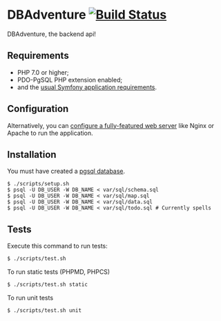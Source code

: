 # DBAdventure [![Build Status](https://travis-ci.org/DBAdventure/api.svg?branch=master)](https://travis-ci.org/DBAdventure/api)

DBAdventure, the backend api!


## Requirements

  * PHP 7.0 or higher;
  * PDO-PgSQL PHP extension enabled;
  * and the [usual Symfony application requirements][1].


## Configuration

Alternatively, you can [configure a fully-featured web server][2] like Nginx
or Apache to run the application.


## Installation

You must have created a [pgsql database][3].

```
$ ./scripts/setup.sh
$ psql -U DB_USER -W DB_NAME < var/sql/schema.sql
$ psql -U DB_USER -W DB_NAME < var/sql/map.sql
$ psql -U DB_USER -W DB_NAME < var/sql/data.sql
$ psql -U DB_USER -W DB_NAME < var/sql/todo.sql # Currently spells 
```


## Tests

Execute this command to run tests:

```bash
$ ./scripts/test.sh
```

To run static tests (PHPMD, PHPCS)
```bash
$ ./scripts/test.sh static
```

To run unit tests
```bash
$ ./scripts/test.sh unit
```


[1]: https://symfony.com/doc/current/reference/requirements.html
[2]: https://symfony.com/doc/current/cookbook/configuration/web_server_configuration.html
[3]: https://help.ubuntu.com/community/PostgreSQL
